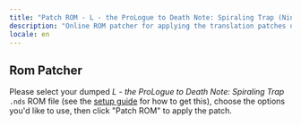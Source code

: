 ```yaml
---
title: "Patch ROM - L - the ProLogue to Death Note: Spiraling Trap (Nintendo DS) (Rasen Trap)"
description: "Online ROM patcher for applying the translation patches of L - the ProLogue to Death Note: Spiraling Trap (Rasen Trap)"
locale: en
---
```


## Rom Patcher

Please select your dumped _L - the ProLogue to Death Note: Spiraling Trap_ `.nds` ROM file (see the [setup guide](/prologue/guide/nds) for how to get this), choose the options you'd like to use, then click "Patch ROM" to apply the patch.
